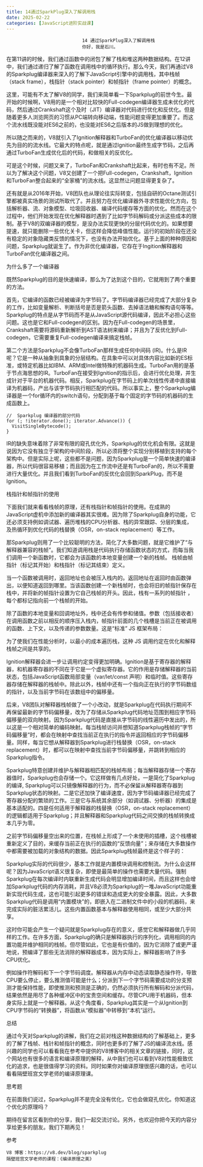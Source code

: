 ```yaml
---
title: 14通过SparkPlug深入了解调用栈
date: 2025-02-22
categories: [JavaScript进阶实战课]
---
```

```text
                            14 通过SparkPlug深入了解调用栈
                            你好，我是石川。
```

在第11讲的时候，我们通过函数中的闭包了解了栈和堆这两种数据结构。在12讲中，我们通过递归了解了函数在调用栈中的循环执行。那么今天，我们再通过V8的Sparkplug编译器来深入的了解下JavaScript引擎中的调用栈，其中栈帧（stack frame），栈指针（stack pointer）和帧指针（frame pointer）的概念。



这里，可能有不太了解V8的同学，我们来简单看一下Sparkplug的前世今生。最开始的时候啊，V8用的是一个相对比较快的Full-codegen编译器生成未优化的代码，然后通过Crankshaft这个及时（JIT）编译器对代码进行优化和反优化。但是随着更多人浏览网页的习惯从PC端转向移动端，性能问题变得更加重要了。而这个流水线既没能对ES6之前的，也没能对ES6之后版本的JS做到理想的优化。



所以随之而来的，V8就引入了Ignition解释器和TurboFan的优化编译器以移动优先为目的的流水线。它最大的特点呢，就是通过Ignition最终生成字节码，之后再通过TurboFan生成优化后的代码，和做相关的反优化。



可是这个时候，问题又来了，TurboFan和Crankshaft比起来，有时也有不足。所以为了解决这个问题，V8又创建了一个把Full-codegen，Crankshaft，Ignition和TurboFan整合起来的“全家桶”的流水线。这显然让问题显得更复杂了。



还有就是从2016年开始，V8团队也从理论往实际转变，包括自研的Octane测试引擎都被真实场景的测试所取代了。并且努力在优化编译器外寻求性能优化方向，包括解析器、流、对象模型、垃圾回收器、编译代码缓存等方面的优化。然而在这个过程中，他们开始发现在优化解释器时遇到了比如字节码解码或分派这些成本的限制。基于V8的双编译器的模型，是没办法实现更快的分层代码优化的。如果想要提速，就只能删除一些优化关卡，但这样会降低峰值性能。运行的初始阶段在还没有稳定的对象隐藏类反馈的情况下，也没有办法开始优化。基于上面的种种原因和问题，Sparkplug就诞生了。作为非优化编译器，它存在于Ingition解释器和TurboFan优化编译器之间。



为什么多了一个编译器

既然Sparkplug的目的是快速编译，那么为了达到这个目的，它就用到了两个重要的方法。

首先，它编译的函数已经被编译为字节码了。字节码编译器已经完成了大部分复杂的工作，比如变量解析、判断括号是否是箭头函数、去掉语法糖和解构语句等等。Sparkplug的特点是从字节码而不是从JavaScript源代码编译，因此不必担心这些问题。这也是它和Full-codegen的区别。因为在Full-codegen的场景里，Crankshaft需要将源码重新解析到AST语法树来编译；并且为了反优化到Full-codegen，它需要重复Full-codegen编译来搞定栈帧。

第二个方法是Sparkplug不会像TurboFan那样生成任何中间码 (IR)。什么是IR呢？它是一种从抽象到具象的分层结构。在具象中可以对具体内容比如新的ES标准，或特定机器比如IBM、ARM或Intel做特殊的机器码生成。TurboFan用的是基于节点海思想的IR。TurboFan在接受到Ignition的指示后，会进行优化处理，并生成针对于平台的机器代码。相反，Sparkplug在字节码上的单次线性传递中直接编译为机器码，产出与该字节码执行相匹配的代码。所以事实上，整个Sparkplug编译器是一个for循环内的switch语句，分配到基于每个固定的字节码的机器码的生成函数上。

```text
//  Sparkplug 编译器的部分代码
for (; !iterator.done(); iterator.Advance()) {
  VisitSingleBytecode();
}
```


IR的缺失意味着除了非常有限的窥孔优化外，Sparkplug的优化机会有限。这就是说因为它没有独立于架构的中间阶段，所以必须将整个实现分别移植到支持的每个架构中。但是实际上呢，这些都不是问题，因为Sparkplug是一个简单快速的编译器，所以代码很容易移植；而且因为在工作流中还是有TurboFan的，所以不需要进行大量优化。并且我们看到TurboFan的反优化会回到SparkPlug，而不是Ignition。

栈指针和帧指针的使用

下面我们就来看看栈帧的原理，还有栈指针和帧指针的使用。在成熟的JavaScript虚机中添加新的编译器其实很难。因为除了Sparkplug自身的功能，它还必须支持例如调试器、遍历堆栈的CPU分析器、栈的异常跟踪、分层的集成，及热循环到优化代码的栈替换（OSR，on-stack replacement）等工作。

那Sparkplug则用了一个比较聪明的方法，简化了大多数问题，就是它维护了“与解释器兼容的栈帧”。我们知道调用栈是代码执行存储函数状态的方式，而每当我们调用一个新函数时，它都会为该函数的本地变量创建一个新的栈帧。 栈帧由帧指针（标记其开始）和栈指针（标记其结束）定义。



当一个函数被调用时，返回地址也会被压入栈内的。返回地址在返回时由函数弹出，以便知道返回到哪里。当该函数创建一个新栈帧时，也会将旧的帧指针保存在栈中，并将新的帧指针设置为它自己栈帧的开头。因此，栈有一系列的帧指针 ，每个都标记指向前一个栈帧的开始。



除了函数的本地变量和回调地址外，栈中还会有传参和储值。参数（包括接收者）在调用函数之前以相反的顺序压入栈内，帧指针前面的几个栈槽是当前正在被调用的函数、上下文，以及传递的参数数量。这是“标准” JS 框架布局：



为了使我们在性能分析时，以最小的成本遍历栈，这种 JS 调用约定在优化和解释栈帧之间是共享的。

Ignition解释器会进一步让调用约定变得更加明确。Ignition是基于寄存器的解释器，和机器寄存器的不同在于它是一个虚拟寄存器。它的作用是存储解释器的当前状态，包括JavaScript函数局部变量（var/let/const 声明）和临时值。这些寄存器存储在解释器的栈帧中。除此以外，栈帧中还有一个指向正在执行的字节码数组的指针，以及当前字节码在该数组中的偏移量。

后来，V8团队对解释器栈帧做了一个小改动，就是Sparkplug在代码执行期间不再保留最新的字节码偏移量，改为了存储从Sparkplug代码地址范围到相应字节码偏移量的双向映射。因为Sparkplug代码是直接从字节码的线性遍历中发出的，所以这是一个相对简单的编码映射。每当栈帧访问并想知道Sparkplug栈帧的“字节码偏移量”时，都会在映射中查找当前正在执行的指令并返回相应的字节码偏移量。同样，每当它想从解释器到Sparkplug进行栈替换（OSR，on-stack replacement）时，都可以在映射中查找当前字节码偏移量，并跳转到相应的Sparkplug指令。



Sparkplug特意创建并维护与解释器相匹配的栈帧布局；每当解释器存储一个寄存器值时，Sparkplug也会存储一个。它这样做有几点好处，一是简化了Sparkplug的编译, Sparkplug可以只镜像解释器的行为，而不必保留从解释器寄存器到Sparkplug状态的映射。二是它还加快了编译速度，因为字节码编译器已经完成了寄存器分配的繁琐的工作。三是它与系统其余部分（如调试器、分析器）的集成是基本适配的。四是任何适用于解释器的栈替换（OSR，on-stack replacement）的逻辑都适用于Sparkplug；并且解释器和Sparkplug代码之间交换的栈帧转换成本几乎为零。

之前字节码偏移量空出来的位置，在栈帧上形成了一个未使用的插槽，这个栈槽被重新定义了目的，来缓存当前正在执行的函数的“反馈向量”；来存储在大多数操作中都需要被加载的对象结构的数据。因此Sparkplug栈帧最终是这个样子的：



Sparkplug实际的代码很少，基本工作就是内置模块调用和控制流。为什么会这样呢？因为JavaScript语义很复杂，即使是最简单的操作也需要大量代码。强制Sparkplug在每次编译时内联重新生成代码会明显增加编译时间，而且这样也会增加Sparkplug代码的内存消耗，并且V8必须为Sparkplug的一堆JavaScript功能重新实现代码生成，这也可能引起更多的错误和造成更大的安全暴露。因此，大多数Sparkplug代码是调用“内置模块”的，即嵌入在二进制文件中的小段的机器码，来完成实际的脏活累活儿。这些内置函数基本与解释器使用相同，或至少大部分共享。

这时你可能会产生一个疑问就是Sparkplug存在的意义，感觉它和解释器做几乎同样的工作。在许多方面，Sparkplug的确只是解释器执行的序列化，调用相同的内置功能并维护相同的栈帧。但尽管如此，它也是有价值的，因为它消除了或更严谨地说，预编译了那些无法消除的解释器成本，因为实际上，解释器影响了许多CPU优化。

例如操作符解码和下一个字节码调度。解释器从内存中动态读取静态操作符，导致CPU要么停止，要么推测值可能是什么；分派到下一个字节码需要成功的分支预测才能保持性能，即使推测和预测是正确的，仍然必须执行所有解码和分派代码，结果依然是用尽了各种缓冲区中的宝贵空间和缓存。尽管CPU用于机器码，但本身实际上就是一个解释器。从这个角度看，Sparkplug其实是一个从Ignition到CPU字节码的“转换器”，将函数从“模拟器”中转移到“本机”运行。

总结

通过今天对Sparkplug的讲解，我们在之前对栈这种数据结构的了解基础上，更多的了解了栈帧、栈针和帧指针的概念，同时也更多的了解了JS的编译流水线。感兴趣的同学也可以看看我在参考中提供的V8博客中的相关文章的链接，同时，这个网站也有很多的语言和编译原理的解释，从中我们也可以看到V8对性能极致优化的追求，也是很值得学习的资料。同时如果你对编译原理很感兴趣的话，也可以看看隔壁班宫文学老师的编译原理课。

思考题

在前面我们说过，Sparkplug并不是完全没有优化，它也会做窥孔优化。你知道这个优化的原理吗？

期待在留言区看到你的分享，我们一起交流讨论。另外，也欢迎你把今天的内容分享给更多的朋友。我们下期再见！

参考


```text
V8 博客：https://v8.dev/blog/sparkplug
隔壁班宫文学老师的课程：《编译原理之美》
```


                        
                        
                            